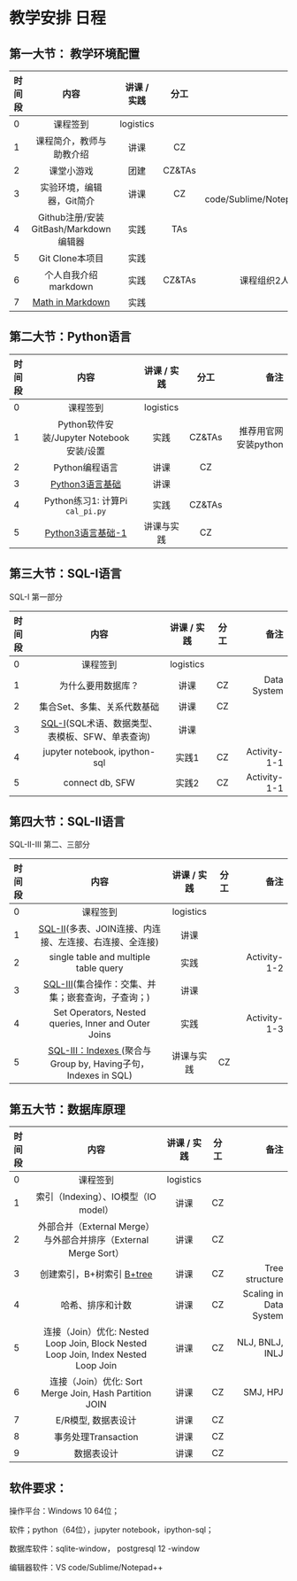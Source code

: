 # 教学安排 日程

## 第一大节：  教学环境配置



|时间段 |  内容    | 讲课 / 实践     |  分工  |   备注    |
| :---  |   :----:    |   :----:    |    :----:    |       ---: |
|   0   | 课程签到     |  logistics   |          |        |
|   1   | 课程简介，教师与助教介绍  | 讲课    |     CZ     |   all     |
|   2     |  课堂小游戏    |    团建     | CZ&TAs |      |
|   3   | 实验环境，编辑器，Git简介 |  讲课 |  CZ  |  VS code/Sublime/Notepad++ |
|   4   | Github注册/安装GitBash/Markdown编辑器 |  实践    | TAs |       |
|   5   | Git Clone本项目     |  实践    |         |        |
|   6   | 个人自我介绍markdown |  实践    |    CZ&TAs | 课程组织2人一组 / |
|   7   | [Math in Markdown](math-md.md) |   实践   |       |      |



## 第二大节：Python语言



|时间段 |  内容    | 讲课 / 实践     |  分工  |备注       |
| :--- |   :----:    |   :----:    |    :----:    |       ---: |
|   0  | 课程签到     |  logistics   |          |        |
|   1  | Python软件安装/Jupyter Notebook安装/设置     |  实践    |    CZ&TAs    |   推荐用官网安装python     |
|   2  | Python编程语言     |  讲课    |    CZ    |        |
|   3  | [Python3语言基础](Python3-Basic.md)      |  讲课    |      |    |
|   4  | Python练习1: 计算Pi ```cal_pi.py``` |  实践  |  CZ&TAs |        |
|   5  | [Python3语言基础-1](Python3-Basic-1.md) | 讲课与实践  | CZ |  |




## 第三大节：SQL-I语言

SQL-I 第一部分

| 时间段 |                        内容                         | 讲课 / 实践 | 分工 |         备注 |
| :----- | :-------------------------------------------------: | :---------: | :--: | -----------: |
| 0      |                      课程签到                       |  logistics  |      |              |
| 1      |                 为什么要用数据库？                  |    讲课     |  CZ  |  Data System |
| 2      |             集合Set、多集、关系代数基础             |    讲课     |  CZ  |              |
| 3      | [SQL-I]()(SQL术语、数据类型、表模板、SFW、单表查询) |    讲课     |      |              |
| 4      |   jupyter notebook, ipython-sql    |    实践1     |  CZ  | Activity-1-1 |
| 5    |  connect db, SFW | 实践2 |  CZ  | Activity-1-1 |



## 第四大节：SQL-II语言


SQL-II-III 第二、三部分




| 时间段 |                             内容                             | 讲课 / 实践 | 分工 |         备注 |
| :----- | :----------------------------------------------------------: | :---------: | :--: | -----------: |
| 0      |                           课程签到                           |  logistics  |      |              |
| 1      |  [SQL-II]()(多表、JOIN连接、内连接、左连接、右连接、全连接)  |    讲课     |      |              |
| 2      |            single table and multiple table query             |    实践     |      | Activity-1-2 |
| 3      |    [SQL-III]()(集合操作：交集、并集；嵌套查询，子查询；)     |    讲课     |      |              |
| 4      |     Set Operators, Nested queries, Inner and Outer Joins     |    实践     |      | Activity-1-3 |
| 5      | [SQL-III：Indexes ]()(聚合与Group by, Having子句，Indexes in SQL) | 讲课与实践  |  CZ  |              |




## 第五大节：数据库原理



| 时间段 |                             内容                             | 讲课 / 实践 | 分工  |           备注 |
| :----- | :----------------------------------------------------------: | :---------: | :---: | -------------: |
|   0   | 课程签到     |  logistics   |          |        |
|   1   | 索引（Indexing）、IO模型（IO model） |   讲课    |  CZ |         |
|   2   | 外部合并（External Merge）与外部合并排序（External Merge Sort） |   讲课    |     CZ     ||
|   3   | 创建索引，B+树索引 [B+tree](B_Plus_Trees.pdf) | 讲课 | CZ   | Tree structure |
|   4   | 哈希、排序和计数 | 讲课 | CZ   | Scaling in Data System |
|   5   | 连接（Join）优化: Nested Loop Join, Block Nested Loop Join, Index Nested Loop Join | 讲课 | CZ   | NLJ, BNLJ, INLJ |
|   6   | 连接（Join）优化: Sort Merge Join, Hash Partition JOIN | 讲课 | CZ   | SMJ, HPJ |
|   7   |  E/R模型, 数据表设计  |    讲课  |  CZ   |     |
|   8   | 事务处理Transaction | 讲课 |  CZ  |    |
|   9   |  数据表设计 | 讲课 |  CZ  |    |

## 软件要求：

操作平台：Windows 10 64位；

软件；python（64位），jupyter notebook，ipython-sql；

数据库软件：sqlite-window， postgresql 12 -window

编辑器软件：VS code/Sublime/Notepad++

